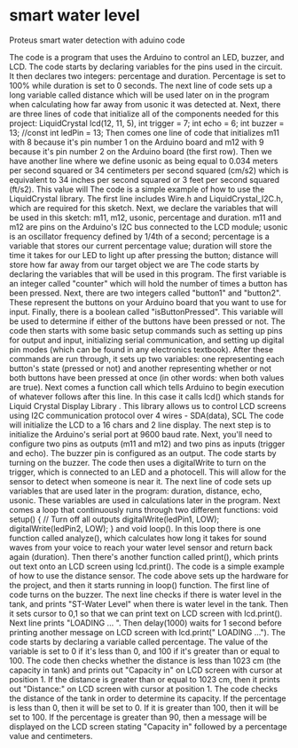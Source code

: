 # smart water level
 Proteus smart water detection with aduino code

 The code is a program that uses the Arduino to control an LED, buzzer, and LCD.
 The code starts by declaring variables for the pins used in the circuit.
 It then declares two integers: percentage and duration.
 Percentage is set to 100% while duration is set to 0 seconds.
 The next line of code sets up a long variable called distance which will be used later on in the program when calculating how far away from usonic it was detected at.
 Next, there are three lines of code that initialize all of the components needed for this project: LiquidCrystal lcd(12, 11, 5), int trigger = 7; int echo = 6; int buzzer = 13; //const int ledPin = 13; Then comes one line of code that initializes m11 with 8 because it's pin number 1 on the Arduino board and m12 with 9 because it's pin number 2 on the Arduino board (the first row).
 Then we have another line where we define usonic as being equal to 0.034 meters per second squared or 34 centimeters per second squared (cm/s2) which is equivalent to 34 inches per second squared or 3 feet per second squared (ft/s2).
 This value will
 The code is a simple example of how to use the LiquidCrystal library.
 The first line includes Wire.h and LiquidCrystal_I2C.h, which are required for this sketch.
 Next, we declare the variables that will be used in this sketch: m11, m12, usonic, percentage and duration.
 m11 and m12 are pins on the Arduino's I2C bus connected to the LCD module; usonic is an oscillator frequency defined by 1/4th of a second; percentage is a variable that stores our current percentage value; duration will store the time it takes for our LED to light up after pressing the button; distance will store how far away from our target object we are
 The code starts by declaring the variables that will be used in this program.
 The first variable is an integer called "counter" which will hold the number of times a button has been pressed.
 Next, there are two integers called "button1" and "button2".
 These represent the buttons on your Arduino board that you want to use for input.
 Finally, there is a boolean called "isButtonPressed".
 This variable will be used to determine if either of the buttons have been pressed or not.
 The code then starts with some basic setup commands such as setting up pins for output and input, initializing serial communication, and setting up digital pin modes (which can be found in any electronics textbook).
 After these commands are run through, it sets up two variables: one representing each button's state (pressed or not) and another representing whether or not both buttons have been pressed at once (in other words: when both values are true).
 Next comes a function call which tells Arduino to begin execution of whatever follows after this line.
 In this case it calls lcd() which stands for Liquid Crystal Display Library .
 This library allows us to control LCD screens using I2C communication protocol over 4 wires - SDA(data), SCL
 The code will initialize the LCD to a 16 chars and 2 line display.
 The next step is to initialize the Arduino's serial port at 9600 baud rate.
 Next, you'll need to configure two pins as outputs (m11 and m12) and two pins as inputs (trigger and echo).
 The buzzer pin is configured as an output.
 The code starts by turning on the buzzer.
 The code then uses a digitalWrite to turn on the trigger, which is connected to an LED and a photocell.
 This will allow for the sensor to detect when someone is near it.
 The next line of code sets up variables that are used later in the program: duration, distance, echo, usonic.
 These variables are used in calculations later in the program.
 Next comes a loop that continuously runs through two different functions: void setup() { // Turn off all outputs digitalWrite(ledPin1, LOW); digitalWrite(ledPin2, LOW); } and void loop().
 In this loop there is one function called analyze(), which calculates how long it takes for sound waves from your voice to reach your water level sensor and return back again (duration).
 Then there's another function called print(), which prints out text onto an LCD screen using lcd.print().
 The code is a simple example of how to use the distance sensor.
 The code above sets up the hardware for the project, and then it starts running in loop() function.
 The first line of code turns on the buzzer.
 The next line checks if there is water level in the tank, and prints "ST-Water Level" when there is water level in the tank.
 Then it sets cursor to 0,1 so that we can print text on LCD screen with lcd.print().
 Next line prints "LOADING ... ".
 Then delay(1000) waits for 1 second before printing another message on LCD screen with lcd.print(" LOADING ...").
 The code starts by declaring a variable called percentage.
 The value of the variable is set to 0 if it's less than 0, and 100 if it's greater than or equal to 100.
 The code then checks whether the distance is less than 1023 cm (the capacity in tank) and prints out "Capacity in" on LCD screen with cursor at position 1.
 If the distance is greater than or equal to 1023 cm, then it prints out "Distance:" on LCD screen with cursor at position 1.
 The code checks the distance of the tank in order to determine its capacity.
 If the percentage is less than 0, then it will be set to 0.
 If it is greater than 100, then it will be set to 100.
 If the percentage is greater than 90, then a message will be displayed on the LCD screen stating "Capacity in" followed by a percentage value and centimeters.
